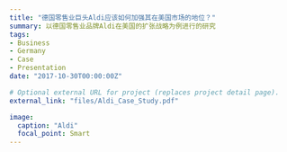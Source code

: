 ```yaml
---
title: "德国零售业巨头Aldi应该如何加强其在美国市场的地位？"
summary: 以德国零售业品牌Aldi在美国的扩张战略为例进行的研究
tags:
- Business
- Germany
- Case
- Presentation
date: "2017-10-30T00:00:00Z"

# Optional external URL for project (replaces project detail page).
external_link: "files/Aldi_Case_Study.pdf"

image:
  caption: "Aldi"
  focal_point: Smart
---
```

